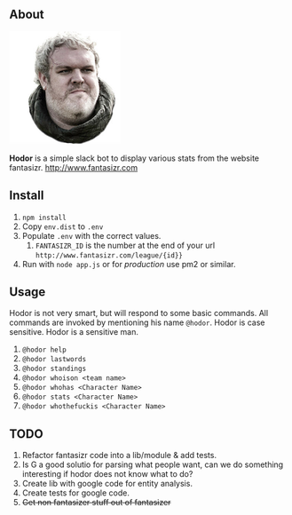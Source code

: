 ## About

![Hodor](/hodor.png)

**Hodor** is a simple slack bot to display various stats from the website fantasizr. http://www.fantasizr.com


## Install

1. `npm install`
1. Copy `env.dist` to `.env`
1. Populate `.env` with the correct values.
	1. `FANTASIZR_ID` is the number at the end of your url `http://www.fantasizr.com/league/{id}}`
1. Run with ```node app.js``` or for _production_ use pm2 or similar.

## Usage

Hodor is not very smart, but will respond to some basic commands. All commands are invoked by mentioning
his name `@hodor`. Hodor is case sensitive. Hodor is a sensitive man.

1. `@hodor help`
1. `@hodor lastwords`
1. `@hodor standings`
1. `@hodor whoison <team name>`
1. `@hodor whohas <Character Name>`
1. `@hodor stats <Character Name>`
1. `@hodor whothefuckis <Character Name>`


## TODO

1. Refactor fantasizr code into a lib/module & add tests.
2. Is G a good solutio for parsing what people want, can we do something interesting if hodor does not know what to do?
3. Create lib with google code for entity analysis.
4. Create tests for google code. 
5. ~~Get non fantasizer stuff out of fantasizer~~



